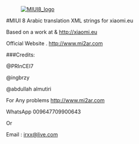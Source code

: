 <dl><dd><a href="https://xiaomi.eu/" target="_blank"><img src="http://i.imgur.com/8mHvQNw.png" border="0" alt="MIUI8_logo"></a></dd></dl>



#MIUI 8 Arabic  translation XML strings for xiaomi.eu

Based on a work at & http://xiaomi.eu

Official Website . http://www.mi2ar.com


###Credits:

@PRInCEI7

@ingbrzy

@abdullah almutiri


For Any problems
http://www.mi2ar.com

WhatsApp
009647709900643

Or

Email : irxx@live.com 


